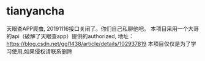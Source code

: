 # tianyancha
天眼查APP爬虫, 20191116接口关闭了。你们自己私聊他吧。
本项目采用一个大哥的api（破解了天眼查app）提供的authorized,
    地址：https://blog.csdn.net/ggl1438/article/details/102937819
本项目仅仅是为了学习使用,如果侵权请联系删除
